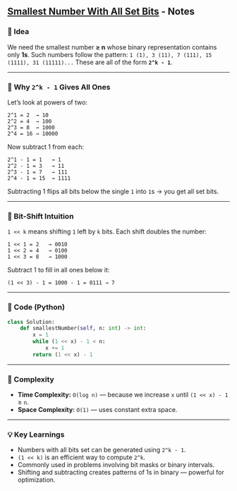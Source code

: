 ## [Smallest Number With All Set Bits](https://leetcode.com/problems/smallest-number-with-all-set-bits/description/) - Notes

### 🔹 Idea

We need the smallest number **≥ n** whose binary representation contains only **1s**.
Such numbers follow the pattern:
`1 (1), 3 (11), 7 (111), 15 (1111), 31 (11111)...`
These are all of the form **`2^k - 1`**.

---

### 🔹 Why `2^k - 1` Gives All Ones

Let’s look at powers of two:

```
2^1 = 2  → 10  
2^2 = 4  → 100  
2^3 = 8  → 1000  
2^4 = 16 → 10000
```

Now subtract 1 from each:

```
2^1 - 1 = 1   → 1  
2^2 - 1 = 3   → 11  
2^3 - 1 = 7   → 111  
2^4 - 1 = 15  → 1111
```

Subtracting 1 flips all bits below the single `1` into `1`s → you get all set bits.

---

### 🔹 Bit-Shift Intuition

`1 << k` means shifting `1` left by `k` bits.
Each shift doubles the number:

```
1 << 1 = 2   → 0010  
1 << 2 = 4   → 0100  
1 << 3 = 8   → 1000
```

Subtract 1 to fill in all ones below it:

```
(1 << 3) - 1 = 1000 - 1 = 0111 → 7
```

---

### 🔹 Code (Python)

```python
class Solution:
    def smallestNumber(self, n: int) -> int:
        x = 1
        while (1 << x) - 1 < n:
            x += 1
        return (1 << x) - 1
```

---

### 🧩 Complexity

* **Time Complexity:** `O(log n)` — because we increase `x` until `(1 << x) - 1` ≥ `n`.
* **Space Complexity:** `O(1)` — uses constant extra space.

---

### 💡 Key Learnings

* Numbers with all bits set can be generated using `2^k - 1`.
* `(1 << k)` is an efficient way to compute `2^k`.
* Commonly used in problems involving bit masks or binary intervals.
* Shifting and subtracting creates patterns of 1s in binary — powerful for optimization.

